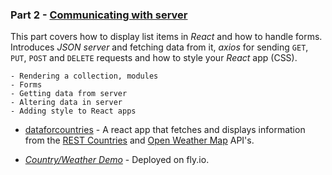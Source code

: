 ### Part 2 - [Communicating with server](https://fullstackopen.com/en/part2)

This part covers how to display list items in _React_ and how to handle forms. Introduces _JSON server_ and fetching data from it, _axios_ for sending `GET`, `PUT`, `POST` and `DELETE` requests and how to style your _React_ app (CSS).
```
- Rendering a collection, modules
- Forms
- Getting data from server
- Altering data in server
- Adding style to React apps
```

- [dataforcountries](/part2/src) - A react app that fetches and displays information from the [REST Countries](https://restcountries.com) and [Open Weather Map](https://openweathermap.org/) API's.

- *[Country/Weather Demo](http://country.fly.dev/)* - Deployed on fly.io.

